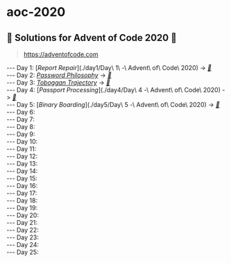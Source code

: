 # aoc-2020
## :christmas_tree: Solutions for Advent of Code 2020 :christmas_tree:  
> https://adventofcode.com  
 
  
 --- Day 1: [*Report Repair*](./day1/Day\ 1\ -\ Advent\ of\ Code\ 2020) -> [*:sparkler:*](./day1/day1.cpp)    
 --- Day 2: [*Password Philosophy*](https://github.com/ivapanic/aoc-2020/blob/main/day2/Day%202%20-%20Advent%20of%20Code%202020.pdf) -> [*:sparkler:*](./day2/day2.cpp)  
 --- Day 3: [*Toboggan Trajectory*](https://github.com/ivapanic/aoc-2020/blob/main/day3/Day%203%20-%20Advent%20of%20Code%202020.pdf) -> [*:sparkler:*](./day3/day3.cpp)  
 --- Day 4: [*Passport Processing*](./day4/Day\ 4 -\ Advent\ of\ Code\ 2020) -> [*:sparkler:*](./day4/day4.cpp)  
 --- Day 5: [*Binary Boarding*](./day5/Day\ 5 -\ Advent\ of\ Code\ 2020) -> [*:sparkler:*](./day5/day5.cpp)    
 --- Day 6:  
 --- Day 7:  
 --- Day 8:  
 --- Day 9:  
 --- Day 10:  
 --- Day 11:  
 --- Day 12:  
 --- Day 13:  
 --- Day 14:  
 --- Day 15:  
 --- Day 16:  
 --- Day 17:  
 --- Day 18:  
 --- Day 19:  
 --- Day 20:  
 --- Day 21:  
 --- Day 22:  
 --- Day 23:  
 --- Day 24:  
 --- Day 25:  
